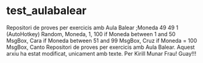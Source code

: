 # test_aulabalear
Repositori de proves per exercicis amb Aula Balear
;Moneda 49 49 1 (AutoHotkey)
Random, Moneda, 1, 100
if Moneda between 1 and 50
MsgBox, Cara
if Moneda between 51 and 99
MsgBox, Cruz
if Moneda = 100
MsgBox, Canto
Repositori de proves per exercicis amb Aula Balear.
Aquest arxiu ha estat modificat, unicament amb texte.
Per Kirill Munar Frau! Guay!!!
